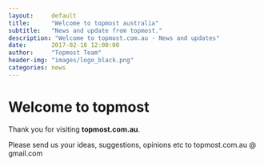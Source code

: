 ```yaml
---
layout:     default
title:      "Welcome to topmost australia"
subtitle:   "News and update from topmost."
description: "Welcome to topmost.com.au - News and updates"
date:       2017-02-18 12:00:00
author:     "Topmost Team"
header-img: "images/logo_black.png"
categories: news
---
```



# Welcome to topmost
Thank you for visiting **topmost.com.au**. 

Please send us your ideas, suggestions, opinions etc to topmost.com.au @ gmail.com